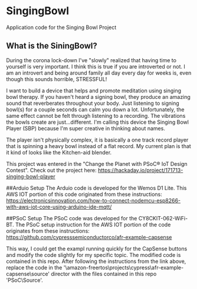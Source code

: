 # SingingBowl
Application code for the Singing Bowl Project

## What is the SiningBowl?
During the corona lock-down I've "slowly" realized that having time to yourself is very important. I think this is true if you are introverted or not. I am an introvert and being around family all day every day for weeks is, even though this sounds horrible, STRESSFUL!

I want to build a device that helps and promote meditation using singing bowl therapy. If you haven't heard a signing bowl, they produce an amazing sound that reverberates throughout your body. Just listening to signing bowl(s) for a couple seconds can calm you down a lot. Unfortunately, the same effect cannot be felt through listening to a recording. The vibrations the bowls create are just…different. I'm calling this device the Singing Bowl Player (SBP) because I'm super creative in thinking about names.

The player isn't physically complex, it is basically a one track record player that is spinning a heavy bowl instead of a flat record. My current plan is that it kind of looks like the Kitchen-aid blender.

This project was entered in the "Change the Planet with PSoC® IoT Design Contest". Check out the project here: https://hackaday.io/project/171713-singing-bowl-player


##Arduio Setup
The Arduio code is developed for the Wemos D1 Lite. This AWS IOT portion of this code originated from these instructions:
https://electronicsinnovation.com/how-to-connect-nodemcu-esp8266-with-aws-iot-core-using-arduino-ide-mqtt/

##PSoC Setup
The PSoC code was developed for the CY8CKIT-062-WiFi-BT. The PSoC setup instruction for the AWS IOT portion of the code originates from these instructions:
https://github.com/cypresssemiconductorco/afr-example-capsense

This way, I could get the exampl running quickly for the CapSense buttons and modify the code slightly for my specific topic. The modified code is contained in this repo. After following the instructions from the link above, replace the code in the '\amazon-freertos\projects\cypress\afr-example-capsense\source' director with the files contained in this repo 'PSoC\Source'.
